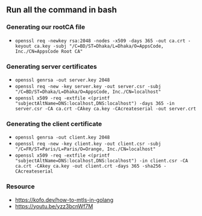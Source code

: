 ## Run all the command in bash ##
### Generating our rootCA file ###
- `openssl req -newkey rsa:2048 -nodes -x509 -days 365 -out ca.crt -keyout ca.key -subj "/C=BD/ST=Dhaka/L=Dhaka/O=AppsCode, Inc./CN=AppsCode Root CA" `

### Generating server certificates ###
- `openssl genrsa -out server.key 2048`
- `openssl req -new -key server.key -out server.csr -subj "/C=BD/ST=Dhaka/L=Dhaka/O=AppsCode, Inc./CN=localhost" `
- `openssl x509 -req -extfile <(printf "subjectAltName=DNS:localhost,DNS:localhost") -days 365 -in server.csr -CA ca.crt -CAkey ca.key -CAcreateserial -out server.crt`

### Generating the client certificate ###
- `openssl genrsa -out client.key 2048`
- `openssl req -new -key client.key -out client.csr -subj "/C=FR/ST=Paris/L=Paris/O=Orange, Inc./CN=localhost"`
- `openssl x509 -req -extfile <(printf "subjectAltName=DNS:localhost,DNS:localhost") -in client.csr -CA ca.crt -CAkey ca.key -out client.crt -days 365 -sha256 -CAcreateserial`

### Resource ###
- https://kofo.dev/how-to-mtls-in-golang
- https://youtu.be/yzz3bcnWf7M